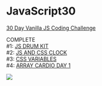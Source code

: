 # JavaScript30

<a href="https://javascript30.com">30 Day Vanilla JS Coding Challenge</a></br>

COMPLETE </br>
#1: <a href="https://magdry.github.io/JavaScript30/00%20-%20COMPLETE/01%20-%20JavaScript%20Drum%20Kit/index-myWork.html">JS DRUM KIT</a></br>
#2: <a href="https://magdry.github.io/JavaScript30/00%20-%20COMPLETE/02%20-%20JS%20and%20CSS%20Clock/index-MyWork.html">JS AND CSS CLOCK</a></br>
#3: <a href="https://magdry.github.io/JavaScript30/00%20-%20COMPLETE/03%20-%20CSS%20Variables/index-MyWork.html">CSS VARIABLES</a></br>
#4: <a href="https://magdry.github.io/JavaScript30/00%20-%20COMPLETE/04%20-%20Array%20Cardio%20Day%201/index-MyWork.html">ARRAY CARDIO DAY 1</a></br>

<img src="http://magdry.pl/images/js30.jpg"/>

